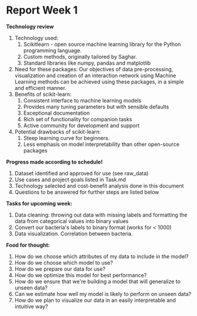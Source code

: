 # Report Week 1 

<b> Technology review </b>
<ol>

<li>  Technology used:
<ol>
<li>  Scikitlearn - open source machine learning library for the Python programming language.
<li>  Custom methods, originally tailored by Saghar.
<li>  Standard libraries like numpy, pandas and matplotlib
</ol>

<li>  Need for these packages:
Our objectives of data pre-processing, visualization and creation of an interaction network using Machine Learning methods can be achieved using these packages, in a simple and efficient manner. 

<li> Benefits of scikit-learn:
<ol>
<li>  Consistent interface to machine learning models
<li>  Provides many tuning parameters but with sensible defaults
<li>  Exceptional documentation
<li>  Rich set of functionality for companion tasks
<li>  Active community for development and support
</ol>

<li>  Potential drawbacks of scikit-learn:
<ol>
<li>  Steep learning curve for beginners.
<li>  Less emphasis on model interpretability than other open-source packages
</ol>
</ol>
<b> Progress made according to schedule!</b>
<ol>
<li>  Dataset identified and approved for use (see raw_data)
<li>  Use cases and project goals listed in Task.md
<li>  Technology selected and cost-benefit analysis done in this document
<li>  Questions to be answered for further steps are listed below
</ol>

<b> Tasks for upcoming week: </b>
<ol>
<li>  Data cleaning: throwing out data with missing labels and formatting the data from categorical values into binary values
<li>  Convert our bacteria's labels to binary format (works for < 1000)
<li>  Data visualization.  Correlation between bacteria. 
</ol>

<b> Food for thought: </b>
<ol>
<li>  How do we choose which attributes of my data to include in the model?
<li>  How do we choose which model to use?
<li>  How do we prepare our data for use?
<li>  How do we optimize this model for best performance?
<li>  How do we ensure that we're building a model that will generalize to unseen data?
<li>  Can we estimate how well my model is likely to perform on unseen data?
<li>  How do we plan to visualize our data in an easily interpretable and intuitive way?
</ol>
